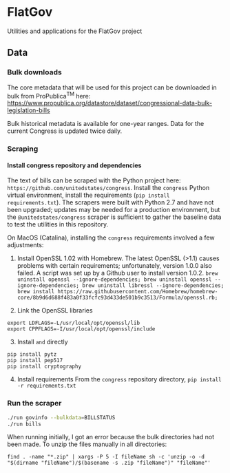 # FlatGov
Utilities and applications for the FlatGov project

## Data

### Bulk downloads
The core metadata that will be used for this project can be downloaded in bulk from ProPublica<sup>TM</sup> here: https://www.propublica.org/datastore/dataset/congressional-data-bulk-legislation-bills

Bulk historical metadata is available for one-year ranges. Data for the current Congress is updated twice daily.

### Scraping
#### Install congress repository and dependencies

The text of bills can be scraped with the Python project here: `https://github.com/unitedstates/congress`. Install the `congress` Python virtual environment, install the requirements (`pip install requirements.txt`). The scrapers were built with Python 2.7 and have not been upgraded; updates may be needed for a production environment, but the `@unitedstates/congress` scraper is sufficient to gather the baseline data to test the utilities in this repository.

On MacOS (Catalina), installing the `congress` requirements involved a few adjustments:

1. Install OpenSSL 1.02 with Homebrew. The latest OpenSSL (>1.1) causes problems with certain requirements; unfortunately, version 1.0.0 also failed. A script was set up by a Github user to install version 1.0.2.
`brew uninstall openssl --ignore-dependencies; brew uninstall openssl --ignore-dependencies; brew uninstall libressl --ignore-dependencies; brew install https://raw.githubusercontent.com/Homebrew/homebrew-core/8b9d6d688f483a0f33fcfc93d433de501b9c3513/Formula/openssl.rb;`

2. Link the OpenSSL libraries
```
export LDFLAGS=-L/usr/local/opt/openssl/lib
export CPPFLAGS=-I/usr/local/opt/openssl/include
```

3. Install `` and `` directly
```
pip install pytz
pip install pep517
pip install cryptography
```

4. Install requirements
From the `congress` repository directory, `pip install -r requirements.txt`


### Run the scraper

```bash
./run govinfo --bulkdata=BILLSTATUS
./run bills
```

When running initially, I got an error because the bulk directories had not been made. To unzip the files manually in all directories:

`find . -name "*.zip" | xargs -P 5 -I fileName sh -c 'unzip -o -d "$(dirname "fileName")/$(basename -s .zip "fileName")" "fileName"'`


